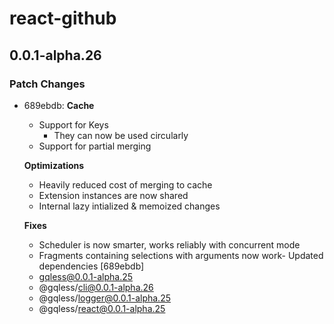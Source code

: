 # react-github

## 0.0.1-alpha.26

### Patch Changes

- 689ebdb: **Cache**

  - Support for Keys
    - They can now be used circularly
  - Support for partial merging

  **Optimizations**

  - Heavily reduced cost of merging to cache
  - Extension instances are now shared
  - Internal lazy intialized & memoized changes

  **Fixes**

  - Scheduler is now smarter, works reliably with concurrent mode
  - Fragments containing selections with arguments now work- Updated dependencies [689ebdb]
  - gqless@0.0.1-alpha.25
  - @gqless/cli@0.0.1-alpha.26
  - @gqless/logger@0.0.1-alpha.25
  - @gqless/react@0.0.1-alpha.25
